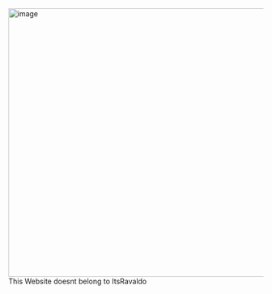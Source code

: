 <img width="749" height="529" alt="image" src="https://github.com/user-attachments/assets/57d9101c-a1bf-4a35-93ef-3bcf25954d5c" />
This Website doesnt belong to ItsRavaldo
